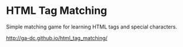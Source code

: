 # HTML Tag Matching

Simple matching game for learning HTML tags and special characters.

http://ga-dc.github.io/html_tag_matching/
